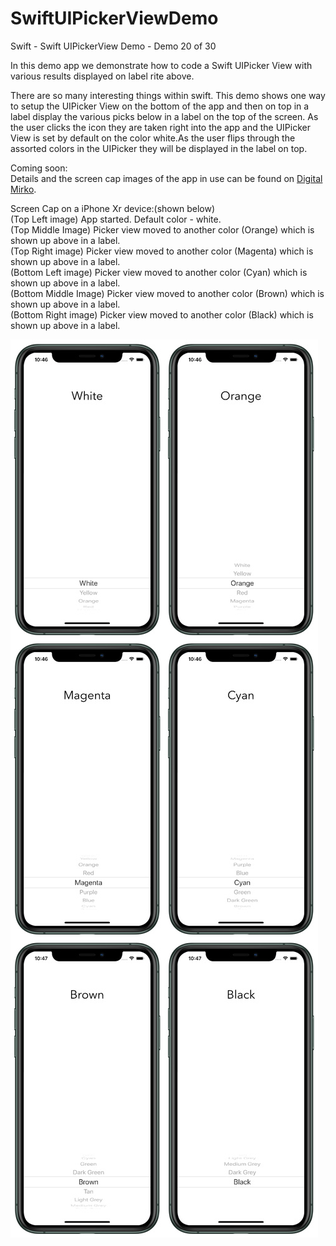 # SwiftUIPickerViewDemo
Swift - Swift UIPickerView Demo - Demo 20 of 30

In this demo app we demonstrate how to code a Swift UIPicker View with various results displayed on label rite above.

There are so many interesting things within swift. This demo shows one way to setup the UIPicker View on the bottom of 
the app and then on top in a label display the various picks below in a label on the top of the screen. As the user clicks
the icon they are taken right into the app and the UIPicker View is set by default on the color white.As the user flips 
through the assorted colors in the UIPicker they will be displayed in the label on top.
        
Coming soon:<br>
Details and the screen cap images of the app in use can be found on <a href="http://digitalmirko.com/iOSApps.html">Digital Mirko</a>.

Screen Cap on a iPhone Xr device:(shown below)</br>
(Top Left image) App started. Default color - white.<br>
(Top Middle Image) Picker view moved to another color (Orange) which is shown up above in a label.<br>
(Top Right image) Picker view moved to another color (Magenta) which is shown up above in a label.<br>
(Bottom Left image) Picker view moved to another color (Cyan) which is shown up above in a label.<br>
(Bottom Middle Image) Picker view moved to another color (Brown) which is shown up above in a label.<br>
(Bottom Right image) Picker view moved to another color (Black) which is shown up above in a label.<br>
<p>
  <img align="left" src="https://github.com/digitalMirko/SwiftUIPickerViewDemo/blob/master/Github-iPhone11ProMaxSwiftUIPickerViewDemo01.jpg?raw=true" width="246"/>
  <img align="left" src="https://github.com/digitalMirko/SwiftUIPickerViewDemo/blob/master/Github-iPhone11ProMaxSwiftUIPickerViewDemo02.jpg?raw=true" width="246"/>
  <img align="left" src="https://github.com/digitalMirko/SwiftUIPickerViewDemo/blob/master/Github-iPhone11ProMaxSwiftUIPickerViewDemo03.jpg?raw=true" width="246"/>
  <img align="left" src="https://github.com/digitalMirko/SwiftUIPickerViewDemo/blob/master/Github-iPhone11ProMaxSwiftUIPickerViewDemo04.jpg?raw=true" width="246"/>
  <img align="left" src="https://github.com/digitalMirko/SwiftUIPickerViewDemo/blob/master/Github-iPhone11ProMaxSwiftUIPickerViewDemo05.jpg?raw=true" width="246"/>
  <img align="left" src="https://github.com/digitalMirko/SwiftUIPickerViewDemo/blob/master/Github-iPhone11ProMaxSwiftUIPickerViewDemo06.jpg?raw=true" width="246"/>
  
</p>
